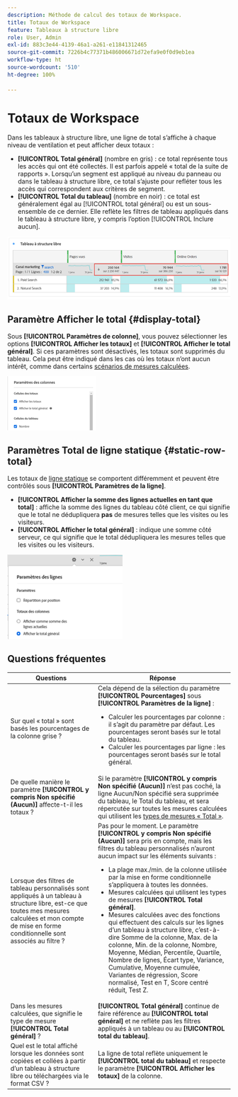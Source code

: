 ```yaml
---
description: Méthode de calcul des totaux de Workspace.
title: Totaux de Workspace
feature: Tableaux à structure libre
role: User, Admin
exl-id: 883c3e44-4139-46a1-a261-e11841312465
source-git-commit: 7226b4c77371b486006671d72efa9e0f0d9eb1ea
workflow-type: ht
source-wordcount: '510'
ht-degree: 100%

---
```


# Totaux de Workspace

Dans les tableaux à structure libre, une ligne de total s’affiche à chaque niveau de ventilation et peut afficher deux totaux :

* **[!UICONTROL Total général]** (nombre en gris) : ce total représente tous les accès qui ont été collectés. Il est parfois appelé « total de la suite de rapports ». Lorsqu’un segment est appliqué au niveau du panneau ou dans le tableau à structure libre, ce total s’ajuste pour refléter tous les accès qui correspondent aux critères de segment.
* **[!UICONTROL Total du tableau]** (nombre en noir) : ce total est généralement égal au [!UICONTROL total général] ou est un sous-ensemble de ce dernier. Elle reflète les filtres de tableau appliqués dans le tableau à structure libre, y compris l’option [!UICONTROL Inclure aucun].

![](assets/total-row.png)

## Paramètre Afficher le total {#display-total}

Sous **[!UICONTROL Paramètres de colonne]**, vous pouvez sélectionner les options **[!UICONTROL Afficher les totaux]** et **[!UICONTROL Afficher le total général]**. Si ces paramètres sont désactivés, les totaux sont supprimés du tableau. Cela peut être indiqué dans les cas où les totaux n’ont aucun intérêt, comme dans certains [scénarios de mesures calculées](https://experienceleague.adobe.com/docs/analytics/components/calculated-metrics/calcmetrics-reference/cm-totals.html?lang=fr).

![](assets/column-settings-total.png)

## Paramètres Total de ligne statique {#static-row-total}

Les totaux de [ligne statique](https://experienceleague.adobe.com/docs/analytics/analyze/analysis-workspace/visualizations/freeform-table/column-row-settings/manual-vs-dynamic-rows.html?lang=fr) se comportent différemment et peuvent être contrôlés sous **[!UICONTROL Paramètres de la ligne]**.

* **[!UICONTROL Afficher la somme des lignes actuelles en tant que total]** : affiche la somme des lignes du tableau côté client, ce qui signifie que le total ne dédupliquera **pas** de mesures telles que les visites ou les visiteurs.
* **[!UICONTROL Afficher le total général]** : indique une somme côté serveur, ce qui signifie que le total dédupliquera les mesures telles que les visites ou les visiteurs.

![](assets/static-rows.png)

## Questions fréquentes

| Questions | Réponse |
|---|---|
| Sur quel « total » sont basés les pourcentages de la colonne grise ? | Cela dépend de la sélection du paramètre **[!UICONTROL Pourcentages]** sous **[!UICONTROL Paramètres de la ligne]** :<ul><li>Calculer les pourcentages par colonne : il s’agit du paramètre par défaut. Les pourcentages seront basés sur le total du tableau.</li><li>Calculer les pourcentages par ligne : les pourcentages seront basés sur le total général.</li></ul> |
| De quelle manière le paramètre **[!UICONTROL y compris Non spécifié (Aucun)]** affecte-t-il les totaux ? | Si le paramètre **[!UICONTROL y compris Non spécifié (Aucun)]** n’est pas coché, la ligne Aucun/Non spécifié sera supprimée du tableau, le Total du tableau, et sera répercutée sur toutes les mesures calculées qui utilisent les [types de mesures « Total »](https://experienceleague.adobe.com/docs/analytics/components/calculated-metrics/calcmetric-workflow/m-metric-type-alloc.html?lang=fr). |
| Lorsque des filtres de tableau personnalisés sont appliqués à un tableau à structure libre, est-ce que toutes mes mesures calculées et mon compte de mise en forme conditionnelle sont associés au filtre ? | Pas pour le moment. Le paramètre **[!UICONTROL y compris Non spécifié (Aucun)]** sera pris en compte, mais les filtres du tableau personnalisés n’auront aucun impact sur les éléments suivants :<ul><li>La plage max./min. de la colonne utilisée par la mise en forme conditionnelle s’appliquera à toutes les données.</li><li>Mesures calculées qui utilisent les types de mesures **[!UICONTROL Total général]**.</li><li>Mesures calculées avec des fonctions qui effectuent des calculs sur les lignes d’un tableau à structure libre, c’est-à-dire Somme de la colonne, Max. de la colonne, Min. de la colonne, Nombre, Moyenne, Médian, Percentile, Quartile, Nombre de lignes, Écart type, Variance, Cumulative, Moyenne cumulée, Variantes de régression, Score normalisé, Test en T, Score centré réduit, Test Z.</li></ul> |
| Dans les mesures calculées, que signifie le type de mesure **[!UICONTROL Total général]** ? | **[!UICONTROL Total général]** continue de faire référence au **[!UICONTROL total général]** et ne reflète pas les filtres appliqués à un tableau ou au **[!UICONTROL total du tableau]**. |
| Quel est le total affiché lorsque les données sont copiées et collées à partir d’un tableau à structure libre ou téléchargées via le format CSV ? | La ligne de total reflète uniquement le **[!UICONTROL total du tableau]** et respecte le paramètre **[!UICONTROL Afficher les totaux]** de la colonne. |
